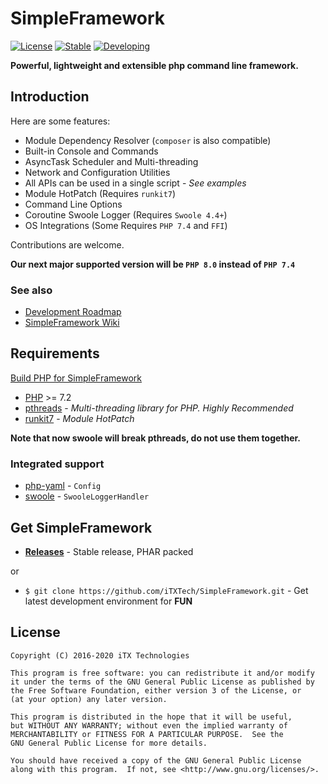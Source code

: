 # SimpleFramework

[![License](https://img.shields.io/github/license/iTXTech/SimpleFramework.svg)](https://github.com/iTXTech/SimpleFramework/blob/master/LICENSE)
[![Stable](https://img.shields.io/badge/stable-2.2.0(7)-brightgreen.svg)](https://github.com/iTXTech/SimpleFramework/releases/tag/v2.2.0)
[![Developing](https://img.shields.io/badge/dev-2.3.0(8)-blue.svg)]()

__Powerful, lightweight and extensible php command line framework.__

## Introduction

Here are some features:

* Module Dependency Resolver (`composer` is also compatible)
* Built-in Console and Commands
* AsyncTask Scheduler and Multi-threading
* Network and Configuration Utilities
* All APIs can be used in a single script - *See examples*
* Module HotPatch (Requires `runkit7`)
* Command Line Options
* Coroutine Swoole Logger (Requires `Swoole 4.4+`)
* OS Integrations (Some Requires `PHP 7.4` and `FFI`)

Contributions are welcome.

**Our next major supported version will be `PHP 8.0` instead of `PHP 7.4`**

### See also

* [Development Roadmap](https://github.com/iTXTech/SimpleFramework/issues/3)
* [SimpleFramework Wiki](https://github.com/iTXTech/SimpleFramework/wiki)

## Requirements

[Build PHP for SimpleFramework](https://github.com/iTXTech/php-build-scripts)

* [PHP](https://secure.php.net/) >= 7.2
* [pthreads](https://github.com/krakjoe/pthreads) - *Multi-threading library for PHP. Highly Recommended*
* [runkit7](https://github.com/runkit7/runkit7) - *Module HotPatch*

**Note that now swoole will break pthreads, do not use them together.**

### Integrated support

* [php-yaml](https://github.com/php/pecl-file_formats-yaml) - `Config`
* [swoole](https://github.com/swoole/swoole-src) - `SwooleLoggerHandler`

## Get SimpleFramework

* __[Releases](https://github.com/iTXTech/SimpleFramework/releases)__ - Stable release, PHAR packed

or

* `$ git clone https://github.com/iTXTech/SimpleFramework.git` - Get latest development environment for **FUN**

## License

    Copyright (C) 2016-2020 iTX Technologies

	This program is free software: you can redistribute it and/or modify
	it under the terms of the GNU General Public License as published by
	the Free Software Foundation, either version 3 of the License, or
	(at your option) any later version.

	This program is distributed in the hope that it will be useful,
	but WITHOUT ANY WARRANTY; without even the implied warranty of
	MERCHANTABILITY or FITNESS FOR A PARTICULAR PURPOSE.  See the
	GNU General Public License for more details.

	You should have received a copy of the GNU General Public License
	along with this program.  If not, see <http://www.gnu.org/licenses/>.
